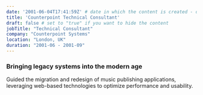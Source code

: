 ```yaml
---
date: '2001-06-04T17:41:59Z' # date in which the content is created - defaults to "today"
title: 'Counterpoint Technical Consultant'
draft: false # set to "true" if you want to hide the content 
jobTitle: "Technical Consultant"
company: "Counterpoint Systems"
location: "London, UK"
duration: "2001-06 - 2001-09"
---
```

### Bringing legacy systems into the modern age
Guided the migration and redesign of music publishing applications, leveraging web-based technologies to optimize performance and usability.
